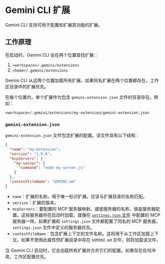# Gemini CLI 扩展

Gemini CLI 支持可用于配置和扩展其功能的扩展。

## 工作原理

在启动时，Gemini CLI 会在两个位置查找扩展：

1.  `<workspace>/.gemini/extensions`
2.  `<home>/.gemini/extensions`

Gemini CLI 从这两个位置加载所有扩展。如果同名扩展在两个位置都存在，工作区目录中的扩展优先。

在每个位置内，单个扩展作为包含 `gemini-extension.json` 文件的目录存在。例如：

`<workspace>/.gemini/extensions/my-extension/gemini-extension.json`

### `gemini-extension.json`

`gemini-extension.json` 文件包含扩展的配置。该文件具有以下结构：

```json
{
  "name": "my-extension",
  "version": "1.0.0",
  "mcpServers": {
    "my-server": {
      "command": "node my-server.js"
    }
  },
  "contextFileName": "GEMINI.md"
}
```

- `name`：扩展的名称。用于唯一标识扩展。应该与扩展目录的名称匹配。
- `version`：扩展的版本。
- `mcpServers`：要配置的 MCP 服务器映射。键是服务器的名称，值是服务器配置。这些服务器将在启动时加载，就像在 [`settings.json` 文件](./cli/configuration.md) 中配置的 MCP 服务器一样。如果扩展和 `settings.json` 文件都配置了同名的 MCP 服务器，`settings.json` 文件中定义的服务器优先。
- `contextFileName`：包含扩展上下文的文件名称。这将用于从工作区加载上下文。如果不使用此属性但扩展目录中存在 `GEMINI.md` 文件，则将加载该文件。

当 Gemini CLI 启动时，它会加载所有扩展并合并它们的配置。如果存在任何冲突，工作区配置优先。